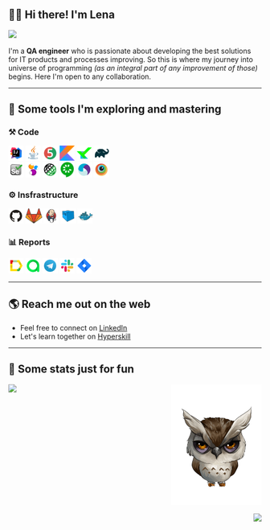 ## :wave::blush: Hi there! I'm Lena 

<p align="left">
  <img src="https://readme-typing-svg.herokuapp.com?font=helvetica&color=%239152C0&size=25&width=500&lines=Welcome+to+my+coding+playground">
</p>

I'm a **QA engineer** who is passionate about developing the best solutions for IT products and processes improving. So this is where my journey into universe of programming *(as an integral part of any improvement of those)* begins. Here I'm open to any collaboration.

___
## :blue_heart: Some tools I'm exploring and mastering

### :hammer_and_pick: Code

<code><img height="30" title="IntelliJ IDEA" src="https://github.com/Lena-Sazh/Lena-Sazh/blob/main/src/test/resources/logo/Intelij_IDEA.svg"></code>
<code><img height="30" title="Java" src="https://github.com/Lena-Sazh/Lena-Sazh/blob/main/src/test/resources/logo/Java.svg"></code>
<code><img height="30" title="JUnit 5" src="https://github.com/Lena-Sazh/Lena-Sazh/blob/main/src/test/resources/logo/JUnit5.svg"></code>
<code><img height="30" title="Kotlin" src="https://github.com/Lena-Sazh/Lena-Sazh/blob/main/src/test/resources/logo/Kotlin.svg"></code>
<code><img height="30" title="Kotest" src="https://github.com/Lena-Sazh/Lena-Sazh/blob/main/src/test/resources/logo/Kotest.png"></code>
<code><img height="30" title="Gradle" src="https://github.com/Lena-Sazh/Lena-Sazh/blob/main/src/test/resources/logo/Gradle.svg"></code>
  <br />
<code><img height="30" title="Selenium" src="https://github.com/Lena-Sazh/Lena-Sazh/blob/main/src/test/resources/logo/Selenium.svg"></code>
<code><img height="30" title="Selenide" src="https://github.com/Lena-Sazh/Lena-Sazh/blob/main/src/test/resources/logo/Selenide.svg"></code>
<code><img height="30" title="Rest-Assured" src="https://github.com/Lena-Sazh/Lena-Sazh/blob/main/src/test/resources/logo/Rest-Assured.svg"></code>
<code><img height="30" title="Cucumber" src="https://github.com/Lena-Sazh/Lena-Sazh/blob/main/src/test/resources/logo/Cucumber.svg"></code>
<code><img height="30" title="Appium" src="https://github.com/Lena-Sazh/Lena-Sazh/blob/main/src/test/resources/logo/Appium.svg"></code>
<code><img height="30" title="Browserstack" src="https://github.com/Lena-Sazh/Lena-Sazh/blob/main/src/test/resources/logo/Browserstack.svg"></code>

### :gear: Insfrastructure

<code><img height="30" title="GitHub" src="https://github.com/Lena-Sazh/Lena-Sazh/blob/main/src/test/resources/logo/Github.svg"></code>
<code><img height="30" title="GitLab" src="https://github.com/Lena-Sazh/Lena-Sazh/blob/main/src/test/resources/logo/Gitlab.svg"></code>
<code><img height="30" title="Jenkins" src="https://github.com/Lena-Sazh/Lena-Sazh/blob/main/src/test/resources/logo/Jenkins.svg"></code>
<code><img height="30" title="Selenoid" src="https://github.com/Lena-Sazh/Lena-Sazh/blob/main/src/test/resources/logo/Selenoid.svg"></code>
<code><img height="30" title="Docker" src="https://github.com/Lena-Sazh/Lena-Sazh/blob/main/src/test/resources/logo/Docker.svg"></code>

### :bar_chart: Reports

<code><img height="30" title="Allure Report" src="https://github.com/Lena-Sazh/Lena-Sazh/blob/main/src/test/resources/logo/Allure_Report.svg"></code>
<code><img height="30" title="Allure TestOps" src="https://github.com/Lena-Sazh/Lena-Sazh/blob/main/src/test/resources/logo/Allure_EE.svg"></code>
<code><img height="30" title="Telegram" src="https://github.com/Lena-Sazh/Lena-Sazh/blob/main/src/test/resources/logo/Telegram.svg"></code>
<code><img height="30" title="Slack" src="https://github.com/Lena-Sazh/Lena-Sazh/blob/main/src/test/resources/logo/Slack.svg"></code>
<code><img height="30" title="Jira" src="https://github.com/Lena-Sazh/Lena-Sazh/blob/main/src/test/resources/logo/Jira.svg"></code>

___
## :earth_americas: Reach me out on the web

* Feel free to connect on <a href="https://www.linkedin.com/in/elena-sazhina/">LinkedIn</a> 
* Let's learn together on <a href="https://hyperskill.org/profile/8906132">Hyperskill</a> 
___
## :purple_heart: Some stats just for fun

<p align="left">
<a href="https://github.com/Lena-Sazh/github-readme-stats">
  <img width="60%" align="left" src="https://github-readme-stats.vercel.app/api?username=Lena-Sazh&show_icons=true&theme=buefy&hide_border=true" />
</a>
</p>

<p align="right">
<a href="https://github.com/Lena-Sazh">
  <img width="180" height="240" title="Curious Owl" src="https://github.com/Lena-Sazh/Lena-Sazh/blob/main/src/test/resources/gif/Owl_blink.gif?raw=true">
</a>
</p>

<p align="right">
<a href="https://komarev.com/ghpvc/?username=Lena-Sazh&style=plastic&color=9152C0">
  <img src="https://komarev.com/ghpvc/?username=Lena-Sazh&style=plastic&color=9152C0" />
</a>
</p>

<!--

<a><img width="40%" align="right" src="https://github-readme-stats.vercel.app/api/top-langs/?username=Lena-Sazh&layout=compact&theme=buefy&hide_border=true"/></a>

![Lena's view stats](https://komarev.com/ghpvc/?username=Lena-Sazh&style=plastic&color=9152C0)

<a href="https://github.com/Lena-Sazh/convoychat">
  <img align="left" src="https://github-readme-stats.vercel.app/api/top-langs/?username=Lena-Sazh&layout=compact&theme=buefy&hide_border=true" />
</a>

*Providing highest level of **QUALITY** for IT products and processes to make **CUSTOMERS** happy* 

<a href="https://github.com/anuraghazra/convoychat">
  <img align="left" src="https://github-readme-stats.vercel.app/api/top-langs/?username=Lena-Sazh&layout=compact&theme=buefy&hide_border=true" />
</a>

![Lena's GitHub stats](https://github-readme-stats.vercel.app/api?username=Lena-Sazh&show_icons=true&theme=buefy)

[![Top Langs](https://github-readme-stats.vercel.app/api/top-langs/?username=Lena-Sazh&layout=compact&theme=buefy)](https://github.com/anuraghazra/github-readme-stats)


[![Readme Card](https://github-readme-stats.vercel.app/api/pin/?username=Lena-Sazh&repo=AllureExamples&theme=buefy)](https://github.com/anuraghazra/github-readme-stats)
-->
